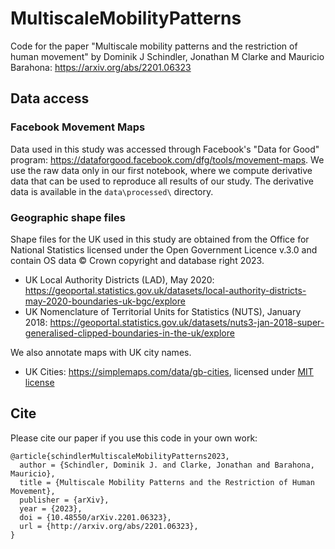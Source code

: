 # MultiscaleMobilityPatterns
Code for the paper "Multiscale mobility patterns and the restriction of human movement" by Dominik J Schindler, Jonathan M Clarke and Mauricio Barahona: https://arxiv.org/abs/2201.06323

## Data access

### Facebook Movement Maps

Data used in this study was accessed through Facebook's "Data for Good" program: https://dataforgood.facebook.com/dfg/tools/movement-maps. We use the raw data only in our first notebook, where we compute derivative data that can be used to reproduce all results of our study. The derivative data is available in the `data\processed\` directory.

### Geographic shape files

Shape files for the UK used in this study are obtained from the Office for National Statistics licensed under the Open Government Licence v.3.0 and contain OS data © Crown copyright and database right 2023.

- UK Local Authority Districts (LAD), May 2020: https://geoportal.statistics.gov.uk/datasets/local-authority-districts-may-2020-boundaries-uk-bgc/explore
- UK Nomenclature of Territorial Units for Statistics (NUTS), January 2018: https://geoportal.statistics.gov.uk/datasets/nuts3-jan-2018-super-generalised-clipped-boundaries-in-the-uk/explore

We also annotate maps with UK city names.

- UK Cities: https://simplemaps.com/data/gb-cities, licensed under [MIT license](https://opensource.org/license/mit/)

## Cite

Please cite our paper if you use this code in your own work:

```
@article{schindlerMultiscaleMobilityPatterns2023,
  author = {Schindler, Dominik J. and Clarke, Jonathan and Barahona, Mauricio},
  title = {Multiscale Mobility Patterns and the Restriction of Human Movement},
  publisher = {arXiv},
  year = {2023},
  doi = {10.48550/arXiv.2201.06323},
  url = {http://arxiv.org/abs/2201.06323},
}
```